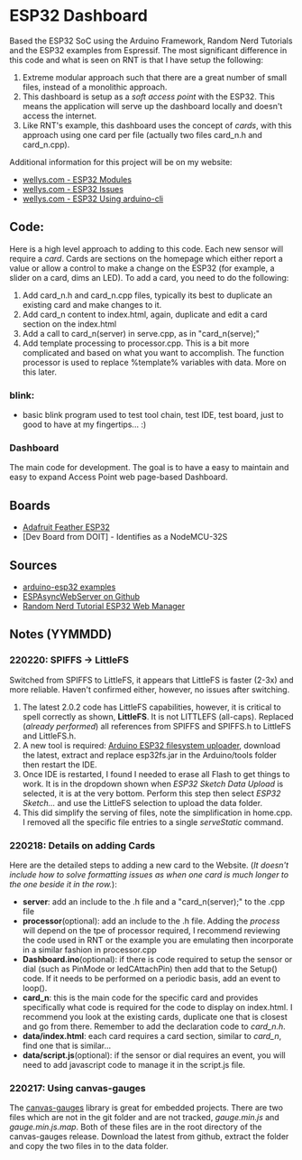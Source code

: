 # ESP32 Dashboard
Based the ESP32 SoC using the Arduino Framework, Random Nerd Tutorials and the ESP32 examples from Espressif. The most significant difference in this code and what is seen on RNT is that I have setup the following:
1) Extreme modular approach such that there are a great number of small files, instead of a monolithic approach.
2) This dashboard is setup as a *soft access point* with the ESP32. This means the application will serve up the dashboard locally and doesn't access the internet.
3) Like RNT's example, this dashboard uses the concept of *cards*, with this approach using one card per file (actually two files card_n.h and card_n.cpp).

Additional information for this project will be on my website:
* [wellys.com - ESP32 Modules](https://wellys.com/posts/esp32_modules/)
* [wellys.com - ESP32 Issues](https://wellys.com/posts/esp32_issues/)
* [wellys.com - ESP32 Using arduino-cli](https://wellys.com/posts/esp32_cli/)
## Code:
Here is a high level approach to adding to this code. Each new sensor will require a *card*. Cards are sections on the homepage which either report a value or allow a control to make a change on the ESP32 (for example, a slider on a card, dims an LED).
To add a card, you need to do the following:
1) Add card_n.h and card_n.cpp files, typically its best to duplicate an existing card and make changes to it.
2) Add card_n content to index.html, again, duplicate and edit a card section on the index.html
3) Add a call to card_n(server) in serve.cpp, as in "card_n(serve);"
4) Add template processing to processor.cpp. This is a bit more complicated and based on what you want to accomplish. The function processor is used to replace %template% variables with data. More on this later.
### blink:
* basic blink program used to test tool chain, test IDE, test board, just to good to have at my fingertips... :)
### Dashboard
The main code for development. The goal is to have a easy to maintain and easy to expand Access Point web page-based Dashboard. 

## Boards
* [Adafruit Feather ESP32](https://learn.adafruit.com/adafruit-huzzah32-esp32-feather/overview)
* [Dev Board from DOIT] - Identifies as a NodeMCU-32S

## Sources
* [arduino-esp32 examples](https://github.com/espressif/arduino-esp32/tree/master/libraries/WiFi/examples)
* [ESPAsyncWebServer on Github](https://github.com/me-no-dev/ESPAsyncWebServer)
* [Random Nerd Tutorial ESP32 Web Manager](https://randomnerdtutorials.com/esp32-wi-fi-manager-asyncwebserver/)

## Notes (YYMMDD)
### 220220: SPIFFS -> LittleFS
Switched from SPIFFS to LittleFS, it appears that LittleFS is faster (2-3x) and more reliable. Haven't confirmed either, however, no issues after switching.
1. The latest 2.0.2 code has LittleFS capabilities, however, it is critical to spell correctly as shown, **LittleFS**. It is not LITTLEFS (all-caps). Replaced (*already performed*) all references from SPIFFS and SPIFFS.h to LittleFS and LittleFS.h.
2. A new tool is required: [Arduino ESP32 filesystem uploader](https://github.com/lorol/arduino-esp32fs-plugin), download the latest, extract and replace esp32fs.jar in the Arduino/tools folder then restart the IDE.
3. Once IDE is restarted, I found I needed to erase all Flash to get things to work. It is in the dropdown shown when *ESP32 Sketch Data Upload* is selected, it is at the very bottom. Perform this step then select *ESP32 Sketch...* and use the LittleFS selection to upload the data folder.
4. This did simplify the serving of files, note the simplification in home.cpp. I removed all the specific file entries to a single *serveStatic* command.
### 220218: Details on adding Cards
Here are the detailed steps to adding a new card to the Website. (*It doesn't include how to solve formatting issues as when one card is much longer to the one beside it in the row.*):
* **server**: add an include to the .h file and a "card_n(server);" to the .cpp file
* **processor**(optional): add an include to the .h file. Adding the *process* will depend on the tpe of processor required, I recommend reviewing the code used in RNT or the example you are emulating then incorporate in a similar fashion in processor.cpp
* **Dashboard.ino**(optional): if there is code required to setup the sensor or dial (such as PinMode or ledCAttachPin) then add that to the Setup() code. If it needs to be performed on a periodic basis, add an event to loop().
* **card_n**: this is the main code for the specific card and provides specifically what code is required for the code to display on index.html. I recommend you look at the existing cards, duplicate one that is closest and go from there. Remember to add the declaration code to *card_n.h*.
* **data/index.html**: each card requires a card section, similar to *card_n*, find one that is similar...
* **data/script.js**(optional): if the sensor or dial requires an event, you will need to add javascript code to manage it in the script.js file. 
### 220217: Using canvas-gauges
The [canvas-gauges](https://github.com/Mikhus/canvas-gauges) library is great for embedded projects. There are two files which are not in the git folder and are not tracked, *gauge.min.js* and *gauge.min.js.map*. Both of these files are in the root directory of the canvas-gauges release. Download the latest from github, extract the folder and copy the two files in to the data folder.
